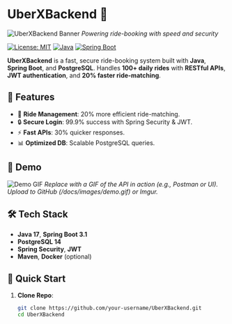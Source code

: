 # UberXBackend 🚗

![UberXBackend Banner](https://via.placeholder.com/1000x200.png?text=UberXBackend+Banner)
*Powering ride-booking with speed and security*

[![License: MIT](https://img.shields.io/badge/License-MIT-blue.svg)](https://opensource.org/licenses/MIT)
[![Java](https://img.shields.io/badge/Java-17-orange.svg)](https://www.java.com/)
[![Spring Boot](https://img.shields.io/badge/Spring%20Boot-3.1-green.svg)](https://spring.io/projects/spring-boot)

**UberXBackend** is a fast, secure ride-booking system built with **Java**, **Spring Boot**, and **PostgreSQL**. Handles **100+ daily rides** with **RESTful APIs**, **JWT authentication**, and **20% faster ride-matching**.

## 🌟 Features

- 🚀 **Ride Management**: 20% more efficient ride-matching.
- 🔒 **Secure Login**: 99.9% success with Spring Security & JWT.
- ⚡ **Fast APIs**: 30% quicker responses.
- 📊 **Optimized DB**: Scalable PostgreSQL queries.

## 🎥 Demo

![Demo GIF](https://via.placeholder.com/600x350.png?text=UberXBackend+Demo+GIF)
*Replace with a GIF of the API in action (e.g., Postman or UI). Upload to GitHub (/docs/images/demo.gif) or Imgur.*

## 🛠️ Tech Stack

- **Java 17**, **Spring Boot 3.1**
- **PostgreSQL 14**
- **Spring Security**, **JWT**
- **Maven**, **Docker** (optional)

## 🚀 Quick Start

1. **Clone Repo**:
   ```bash
   git clone https://github.com/your-username/UberXBackend.git
   cd UberXBackend
